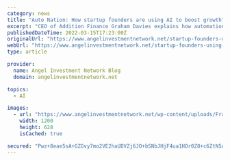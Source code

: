 ```yaml
---
category: news
title: "Auto Nation: How startup founders are using AI to boost growth"
excerpt: "CEO of Addition Finance Graham Davies explains how automation can help startups create scalable processes and promote growth."
publishedDateTime: 2022-03-15T17:23:00Z
originalUrl: "https://www.angelinvestmentnetwork.net/startup-founders-using-ai-to-boost-growth/"
webUrl: "https://www.angelinvestmentnetwork.net/startup-founders-using-ai-to-boost-growth/"
type: article

provider:
  name: Angel Investment Network Blog
  domain: angelinvestmentnetwork.net

topics:
  - AI

images:
  - url: "https://www.angelinvestmentnetwork.net/wp-content/uploads/Frame-12.png"
    width: 1200
    height: 628
    isCached: true

secured: "Pwz+8eae5sA+GZGvy7mo2VE2haUDVZj6JO+bSNbJHjF4ua1HOr0Z8+c6ZtN5AlBJvONoJbDdsWf1p8LYZ/F8seHD4IaL1Ju6RS1mmhWgSsjD1Sg5k3pt8SrZKIrivV3UKdl2lyxInh3EDab+IUP92eT1f9vyiFL7iBHy/rj7H0PQYj/YvOCJ+l3htELfWAksOUt779bgeUuitqZhrf8QiUGFi/CMFImy7Cg4NuteXyazWyIbtidFCGz20uUmkSdw67YyOJ251gK57LHybhYu7stNy0s/9INCNs2VW/exmUyeRFrSfIdTLHyrZrjooyzkGyAH67UjwVco1X8Y/lrt7YuWBS9/gFbkP4f4p1Uy1gA=;pSxwMnrkea1NhN33QlDvJA=="
---
```


